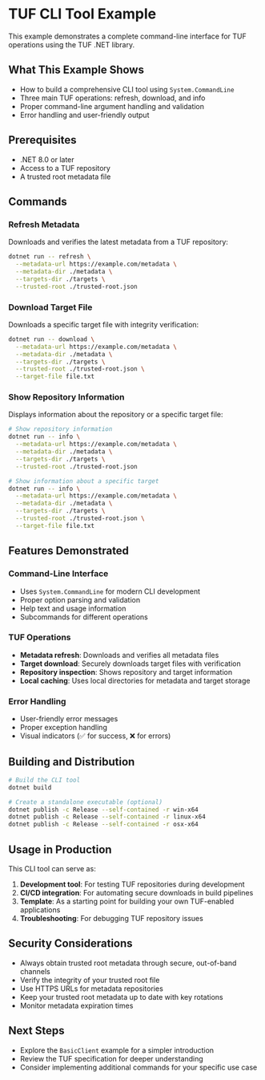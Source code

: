 # TUF CLI Tool Example

This example demonstrates a complete command-line interface for TUF operations using the TUF .NET library.

## What This Example Shows

- How to build a comprehensive CLI tool using `System.CommandLine`
- Three main TUF operations: refresh, download, and info
- Proper command-line argument handling and validation
- Error handling and user-friendly output

## Prerequisites

- .NET 8.0 or later
- Access to a TUF repository
- A trusted root metadata file

## Commands

### Refresh Metadata

Downloads and verifies the latest metadata from a TUF repository:

```bash
dotnet run -- refresh \
  --metadata-url https://example.com/metadata \
  --metadata-dir ./metadata \
  --targets-dir ./targets \
  --trusted-root ./trusted-root.json
```

### Download Target File

Downloads a specific target file with integrity verification:

```bash
dotnet run -- download \
  --metadata-url https://example.com/metadata \
  --metadata-dir ./metadata \
  --targets-dir ./targets \
  --trusted-root ./trusted-root.json \
  --target-file file.txt
```

### Show Repository Information

Displays information about the repository or a specific target file:

```bash
# Show repository information
dotnet run -- info \
  --metadata-url https://example.com/metadata \
  --metadata-dir ./metadata \
  --targets-dir ./targets \
  --trusted-root ./trusted-root.json

# Show information about a specific target
dotnet run -- info \
  --metadata-url https://example.com/metadata \
  --metadata-dir ./metadata \
  --targets-dir ./targets \
  --trusted-root ./trusted-root.json \
  --target-file file.txt
```

## Features Demonstrated

### Command-Line Interface
- Uses `System.CommandLine` for modern CLI development
- Proper option parsing and validation
- Help text and usage information
- Subcommands for different operations

### TUF Operations
- **Metadata refresh**: Downloads and verifies all metadata files
- **Target download**: Securely downloads target files with verification
- **Repository inspection**: Shows repository and target information
- **Local caching**: Uses local directories for metadata and target storage

### Error Handling
- User-friendly error messages
- Proper exception handling
- Visual indicators (✅ for success, ❌ for errors)

## Building and Distribution

```bash
# Build the CLI tool
dotnet build

# Create a standalone executable (optional)
dotnet publish -c Release --self-contained -r win-x64
dotnet publish -c Release --self-contained -r linux-x64
dotnet publish -c Release --self-contained -r osx-x64
```

## Usage in Production

This CLI tool can serve as:
1. **Development tool**: For testing TUF repositories during development
2. **CI/CD integration**: For automating secure downloads in build pipelines
3. **Template**: As a starting point for building your own TUF-enabled applications
4. **Troubleshooting**: For debugging TUF repository issues

## Security Considerations

- Always obtain trusted root metadata through secure, out-of-band channels
- Verify the integrity of your trusted root file
- Use HTTPS URLs for metadata repositories
- Keep your trusted root metadata up to date with key rotations
- Monitor metadata expiration times

## Next Steps

- Explore the `BasicClient` example for a simpler introduction
- Review the TUF specification for deeper understanding
- Consider implementing additional commands for your specific use case